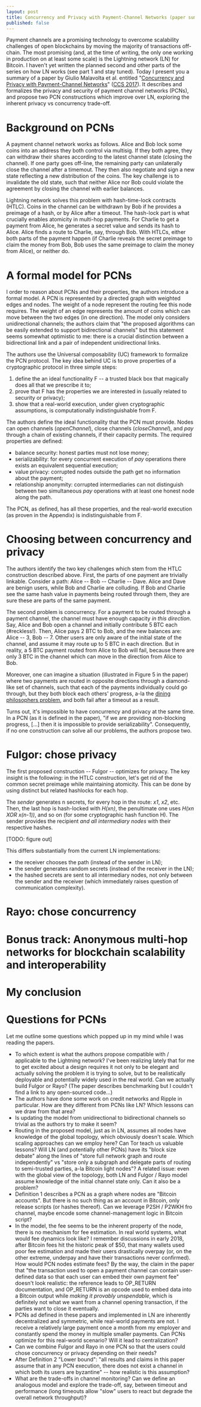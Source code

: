 ```yaml
---
layout: post
title: Concurrency and Privacy with Payment-Channel Networks (paper summary)
published: false
---
```


Payment channels are a promising technology to overcome scalability challenges of open blockchains by moving the majority of transactions off-chain.
The most promising (and, at the time of writing, the only one working in production on at least some scale) is the Lightning network (LN) for Bitcoin.
I haven't yet written the planned second and other parts of the series on how LN works (see part 1 and stay tuned).
Today I present you a summary of a paper by Giulio Malavolta et al. entitled "[Concurrency and Privacy with Payment-Channel Networks](https://eprint.iacr.org/2017/820)" ([CCS 2017](https://ccs2017.sigsac.org/agenda.html)).
It describes and formalizes the privacy and security of payment channel networks (PCNs), and propose two PCN constructions which improve over LN, exploring the inherent privacy vs concurrency trade-off.

# Background on PCNs

A payment channel network works as follows.
Alice and Bob lock some coins into an address they both control via multisig.
If they both agree, they can withdraw their shares according to the latest channel state (closing the channel).
If one party goes off-line, the remaining party can unilaterally close the channel after a timemout.
They then also negotiate and sign a new state reflecting a new distribution of the coins.
The key challenge is to invalidate the old state, such that neither Alice nor Bob could violate the agreement by closing the channel with earlier balances.

Lightning network solves this problem with hash-time-lock contracts (HTLC).
Coins in the channel can be withdrawn by Bob if he provides a preimage of a hash, or by Alice after a timeout.
The hash-lock part is what crucially enables atomicity in multi-hop payments.
For Charlie to get a payment from Alice, he generates a secret value and sends its hash to Alice.
Alice finds a route to Charlie, say, through Bob.
With HTLCs, either both parts of the payment happen (if Charlie reveals the secret preimage to claim the money from Bob, Bob uses the same preimage to claim the money from Alice), or neither do.


# A formal model for PCNs

I order to reason about PCNs and their properties, the authors introduce a formal model.
A PCN is represented by a directed graph with weighted edges and nodes.
The weight of a node represent the routing fee this node requires.
The weight of an edge represents the amount of coins which can move between the two edges (in one direction).
The model only considers unidirectional channels; the authors claim that "the proposed algorithms can be easily extended to support bidirectional channels" but this statement seems somewhat optimistic to me: there is a crucial distinction between a bidirectional link and a pair of independent unidirectional links.

The authors use the Universal composability (UC) framework to formalize the PCN protocol.
The key idea behind UC is to prove properties of a cryptographic protocol in three simple steps:

1. define the an ideal functionality F -- a trusted black box that magically does all that we prescribe it to;
1. prove that F has the properties we are interested in (usually related to security or privacy);
1. show that a real-world execution, under given cryptographic assumptions, is computationally indistinguishable from F.

The authors define the ideal functionality that the PCN must provide.
Nodes can open channels (_openChannel_), close channels (_closeChannel_), and _pay_ through a chain of existing channels, if their capacity permits.
The required properties are defined:

* balance security: honest parties must not lose money;
* serializability: for every concurrent execution of _pay_ operations there exists an equivalent sequential execution;
* value privacy: corrupted nodes outside the path get no information about the payment;
* relationship anonymity: corrupted intermediaries can not distinguish between two simultaneous _pay_ operations with at least one honest node along the path.

The PCN, as defined, has all these properties, and the real-world execution (as proven in the Appendix) is indistinguishable from F.


# Choosing between concurrency and privacy

The authors identify the two key challenges which stem from the HTLC construction described above.
First, the parts of one payment are trivially linkable.
Consider a path: Alice -- Bob -- Charlie -- Dave.
Alice and Dave are benign users, while Bob and Charlie are colluding.
If Bob and Charlie see the same hash value in payments being routed through them, they are sure these are parts of the same payment.

The second problem is concurrency.
For a payment to be routed through a payment channel, the channel must have enough capacity _in this direction_.
Say, Alice and Bob open a channel and initially contribute 5 BTC each (#reckless!).
Then, Alice pays 2 BTC to Bob, and the new balances are: Alice -- 3, Bob -- 7.
Other users are only aware of the initial state of the channel, and assume it may route up  to 5 BTC in each direction.
But in reality, a 5 BTC payment routed from Alice to Bob will fail, because there are  only 3 BTC in the channel which can move in the direction from Alice to Bob.

Moreover, one can imagine a situation (illustrated in Figure 5 in the paper) where two payments are routed in opposite directions through a diamond-like set of channels, such that each of the payments individually could go through, but they both block each others' progress, a-la the [dining philosophers problem](https://en.wikipedia.org/wiki/Dining_philosophers_problem), and both fail after a timeout as a result.

Turns out, it's impossible to have concurrency and privacy at the same time.
In a PCN (as it is defined in the paper), "if we are providing non-blocking progress, [...] then it is impossible to provide serializability".
Consequently, if no one construction can solve all our problems, the authors propose two.


# Fulgor: chose privacy

The first proposed construction -- Fulgor -- optimizes for privacy.
The key insight is the following: in the HTLC construction, let's get rid of the common secret preimage while maintaining atomicity.
This can be done by using distinct but related hashlocks for each hop.

The _sender_ generates n secrets, for every hop in the route: _x1_, _x2_, etc.
Then, the last hop is hash-locked with _H(xn)_, the penultimate one uses _H(xn XOR x(n-1))_, and so on (for some cryptographic hash function H).
The sender provides the recipient _and all intermediary nodes_ with their respective hashes.

[TODO: figure out]

This differs substantially from the current LN implementations:
* the receiver chooses the path (instead of the sender in LN);
* the sender generates random secrets (instead of the receiver in the LN);
* the hashed secrets are sent to all intermediary nodes, not only between the sender and the receiver (which immediately raises question of communication complexity).

# Rayo: chose concurrency


# Bonus track: Anonymous multi-hop networks for blockchain scalability and interoperability


# My conclusion

# Questions for PCNs

Let me outline some questions which popped up in my mind while I was reading the papers.

* To which extent is what the authors propose compatible with / applicable to the Lightning network? I've been realizing lately that for me to get excited about a design requires it not only to be elegant and actually solving the problem it is trying to solve, but to be realistically deployable and potentially widely used in the real world. Can we actually build Fulgor or Rayo? (The paper describes benchmarking but I couldn't find a link to  any open-sourced code...)
* The authors have done some work on credit networks and Ripple in particular. How are they different from PCNs like LN? Which lessons can we draw from that area?
* Is updating the model from unidirectional to bidirectional channels so trivial as the authors try to make it seem?
* Routing in the proposed model, just as in LN, assumes all nodes have knowledge of the global topology, which obviously doesn't scale. Which scaling approaches can we employ here? Can Tor teach us valuable lessons? Will LN (and potentially other PCNs) have its "block size debate" along the lines of "store full network graph and route independently" vs "store only a subgraph and delegate parts of routing to semi-trusted parties, a-la Bitcoin light nodes"? A related issue: even with the global view of the topology, both LN and Fulgor / Rayo model assume knowledge of the initial channel state only. Can it also be a problem?
* Definition 1 describes a PCN as a graph where nodes are "Bitcoin accounts". But there is no such thing as an account in Bitcoin, only release scripts (or hashes thereof). Can we leverage P2SH / P2WKH fro channel, maybe encode some channel-management logic in Bitcoin script?
* In the model, the fee seems to be the inherent property of the node, there is no mechanism for fee estimation. In  real world systems, what would fee dynamics look like? I remember discussions in early 2018, after Bitcoin fees hit the historic peak of $50, that many wallets used poor fee estimation and made their users drastically overpay (or, on the other extreme, underpay and have their transactions never confirmed). How would PCN nodes estimate fees? By the way, the claim in the paper that "the transaction used to open a payment channel can contain user-defined data so that each user can embed their own payment fee" doesn't look realistic: the reference leads to OP_RETURN documentation, and OP_RETURN is an opcode used to embed data into a Bitcoin output while _making it provably unspendable_, which is definitely not what we want from a channel opening transaction, if the parties want to close it eventually.
* PCNs ad defined in these papers and implemented in LN are inherently decentralized and symmetric, while real-world payments are not. I receive a relatively large payment once a month from my employer and constantly spend the money in multiple smaller payments. Can PCNs optimize for this real-world scenario? Will it lead to centralization?
* Can we combine Fulgor and Rayo in one PCN so that the users could chose concurrency or privacy depending on their needs?
* After Definition 2 "Lower bound": "all results and claims in this paper assume that in any PCN execution, there does not exist a channel in which both its users are byzantine" -- how realistic is this assumption?
* What are the trade-offs in channel monitoring? Can we define an analogous model and explore the trade-off, say, between timeout and performance (long timeouts allow "slow" users to react but degrade the overall network throughput)?








